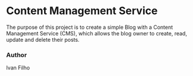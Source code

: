 # Content Management Service

The purpose of this project is to create a simple Blog with a Content Management Service (CMS), which allows the blog owner to create, read, update and delete their posts.

<!-- ### Screenshot
![Login Screen](screenshots/login-screen.png) -->

### Author
Ivan Filho
